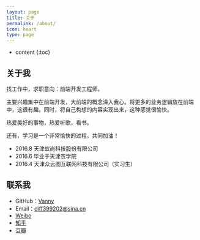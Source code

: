 ```yaml
---
layout: page
title: 关于
permalink: /about/
icon: heart
type: page
---
```


* content
{:toc}

## 关于我

找工作中，求职意向：前端开发工程师。

主要兴趣集中在前端开发，大前端的概念深入我心。将更多的业务逻辑放在前端中，这很有趣。同时，将自己构想的内容实现出来，这种感觉很愉快。

热爱美好的事物，热爱听歌，看书。

还有，学习是一个非常愉快的过程。共同加油！

* 2016.8 天津蚁尚科技股份有限公司
* 2016.6 毕业于天津农学院
* 2016.4 天津众云图互联网科技有限公司（实习生）

## 联系我

* GitHub：[Vanny](https://github.com/Vanny)
* Email：diff399202@sina.cn
* [Weibo](http://weibo.com/u/2565903864)
* [知乎](https://www.zhihu.com/people/si-yan-wan/)
* [豆瓣](https://www.douban.com/people/139137046/)

<!-- ## Comments -->

<!-- {% include comments.html %} -->
